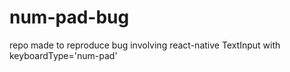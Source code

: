 # num-pad-bug
repo made to reproduce bug involving react-native TextInput with keyboardType='num-pad'
